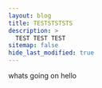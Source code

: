 ```yaml
---
layout: blog
title: TESTSTSTSTS
description: >
  TEST TEST TEST
sitemap: false
hide_last_modified: true
---
```



whats going on hello 